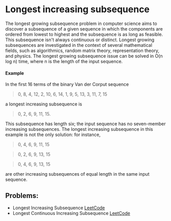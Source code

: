 # Longest increasing subsequence
The longest growing subsequence problem in computer science aims to discover a subsequence of a given sequence in which the components are ordered from lowest to highest and the subsequence is as long as feasible. This subsequence isn't always continuous or distinct.
Longest growing subsequences are investigated in the context of several mathematical fields, such as algorithmics, random matrix theory, representation theory, and physics. The longest growing subsequence issue can be solved in O(n log n) time, where n is the length of the input sequence.

#### Example
In the first 16 terms of the binary Van der Corput sequence

> 0, 8, 4, 12, 2, 10, 6, 14, 1, 9, 5, 13, 3, 11, 7, 15

a longest increasing subsequence is

> 0, 2, 6, 9, 11, 15.

This subsequence has length six; the input sequence has no seven-member increasing subsequences. The longest increasing subsequence in this example is not the only solution: for instance,

> 0, 4, 6, 9, 11, 15

> 0, 2, 6, 9, 13, 15

> 0, 4, 6, 9, 13, 15

are other increasing subsequences of equal length in the same input sequence.

## Problems:
-  Longest Increasing Subsequence [LeetCode](https://leetcode.com/problems/longest-increasing-subsequence/)
-  Longest Continuous Increasing Subsequence [LeetCode](https://leetcode.com/problems/longest-continuous-increasing-subsequence/)
